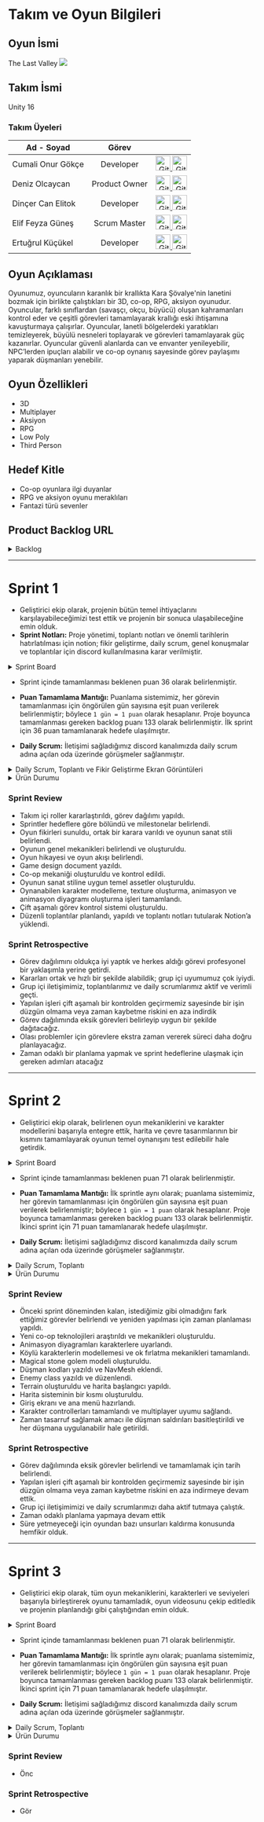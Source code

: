 # Takım ve Oyun Bilgileri
## Oyun İsmi
The Last Valley
<img src="./ReadmeFolder/logo.png">
## Takım İsmi
Unity 16
### Takım Üyeleri
| Ad - Soyad    | Görev           |  |
| ------------- |:-------------:| -----:|
| Cumali Onur Gökçe     | Developer | <a href="https://github.com/10urgke" target="_blank"> <img src="./ReadmeFolder/github.png" alt="GitHub" width="30" height="30"> </a> <a href="https://www.linkedin.com/in/cumali-onur-g%C3%B6k%C3%A7e-791b5b21b/" target="_blank"> <img src="./ReadmeFolder/linkedin.png" alt="GitHub" width="30" height="30"> </a> |
| Deniz Olcaycan   | Product Owner | <a href="https://github.com/beybiliboi" target="_blank"> <img src="./ReadmeFolder/github.png" alt="GitHub" width="30" height="30"> </a> <a href="https://www.linkedin.com/in/denizolcaycan/" target="_blank"> <img src="./ReadmeFolder/linkedin.png" alt="GitHub" width="30" height="30"> </a>  |
| Dinçer Can Elitok    | Developer      | <a href="https://github.com/DincerCanElitok" target="_blank"> <img src="./ReadmeFolder/github.png" alt="GitHub" width="30" height="30"> </a> <a href="https://www.linkedin.com/in/dincer-can-elitok/" target="_blank"> <img src="./ReadmeFolder/linkedin.png" alt="GitHub" width="30" height="30"> </a>  |
| Elif Feyza Güneş | Scrum Master      | <a href="https://github.com/feyza11" target="_blank"> <img src="./ReadmeFolder/github.png" alt="GitHub" width="30" height="30"> </a> <a href="https://www.linkedin.com/in/eliffeyzag%C3%BCne%C5%9F000/" target="_blank"> <img src="./ReadmeFolder/linkedin.png" alt="GitHub" width="30" height="30"> </a>  |
| Ertuğrul Küçükel | Developer     | <a href="https://github.com/ert2855" target="_blank"> <img src="./ReadmeFolder/github.png" alt="GitHub" width="30" height="30"> </a> <a href="https://www.linkedin.com/in/ertu%C4%9Frul-k%C3%BC%C3%A7%C3%BCkel-bb20281a7/" target="_blank"> <img src="./ReadmeFolder/linkedin.png" alt="GitHub" width="30" height="30"> </a>  |

## Oyun Açıklaması
Oyunumuz, oyuncuların karanlık bir krallıkta Kara Şövalye'nin lanetini bozmak için birlikte çalıştıkları bir 3D, co-op, RPG, aksiyon oyunudur. Oyuncular, farklı sınıflardan (savaşçı, okçu, büyücü) oluşan kahramanları kontrol eder ve çeşitli görevleri tamamlayarak krallığı eski ihtişamına kavuşturmaya çalışırlar. Oyuncular, lanetli bölgelerdeki yaratıkları temizleyerek, büyülü nesneleri toplayarak ve görevleri tamamlayarak güç kazanırlar. Oyuncular güvenli alanlarda can ve envanter yenileyebilir, NPC’lerden ipuçları alabilir ve co-op oynanış sayesinde görev paylaşımı yaparak düşmanları yenebilir.
## Oyun Özellikleri
* 3D
* Multiplayer
* Aksiyon
* RPG
* Low Poly
* Third Person
## Hedef Kitle
* Co-op oyunlara ilgi duyanlar
* RPG ve aksiyon oyunu meraklıları
* Fantazi türü sevenler
  
## Product Backlog URL
<details>
  <summary>Backlog</summary>
<img src="./ReadmeFolder/backlog..png">
</details>

---
# Sprint 1
* Geliştirici ekip olarak, projenin bütün temel ihtiyaçlarını karşılayabileceğimizi test ettik ve projenin bir sonuca ulaşabileceğine emin olduk.
* **Sprint Notları:** Proje yönetimi, toplantı notları ve önemli tarihlerin hatırlatılması için notion; fikir geliştirme, daily scrum, genel konuşmalar ve toplantılar için discord kullanılmasına karar verilmiştir.
<details>
  <summary>Sprint Board</summary>
  
  ### Sprint Board
<img src="./ReadmeFolder/sayfa 1.png">
</details>

* Sprint içinde tamamlanması beklenen puan 36 olarak belirlenmiştir.
  
* **Puan Tamamlama Mantığı:** Puanlama sistemimiz, her görevin tamamlanması için öngörülen gün sayısına eşit puan verilerek belirlenmiştir; böylece `1 gün = 1 puan` olarak hesaplanır. Proje boyunca tamamlanması gereken backlog puanı 133 olarak belirlenmiştir. İlk sprint için 36 puan tamamlanarak hedefe ulaşılmıştır.
  
* **Daily Scrum:** İletişimi sağladığımız discord kanalımızda daily scrum adına açılan oda üzerinde görüşmeler sağlanmıştır.
<details>
  <summary>Daily Scrum, Toplantı ve Fikir Geliştirme Ekran Görüntüleri</summary>
  
  ### Daily Scrum
<img src="./ReadmeFolder/daily scrum.png">

  ### Toplantı
<img src="./ReadmeFolder/toplantı.png">

  ### Fikir Geliştirme
<img src="./ReadmeFolder/oyun fikri.png">

</details>

<details>
  <summary>Ürün Durumu</summary>
  
  ### Karakterler
<img src="./ReadmeFolder/karakter taslak.png">

   ### Yapılar
<img src="./ReadmeFolder/yapı taslak.png">

  ### Harita Taslağı 
<img src="./ReadmeFolder/map taslak.png">



</details>

### Sprint Review

- Takım içi roller kararlaştırıldı, görev dağılımı yapıldı.
- Sprintler hedeflere göre bölündü ve milestonelar belirlendi.
- Oyun fikirleri sunuldu, ortak bir karara varıldı ve oyunun sanat stili belirlendi.
- Oyunun genel mekanikleri belirlendi ve oluşturuldu.
- Oyun hikayesi ve oyun akışı belirlendi.
- Game design document yazıldı.
- Co-op mekaniği oluşturuldu ve kontrol edildi.
- Oyunun sanat stiline uygun temel assetler oluşturuldu.
- Oynanabilen karakter modelleme, texture oluşturma, animasyon ve animasyon diyagramı oluşturma işleri tamamlandı.
- Çift aşamalı görev kontrol sistemi oluşturuldu.
- Düzenli toplantılar planlandı, yapıldı ve toplantı notları tutularak Notion’a yüklendi.

### Sprint Retrospective

- Görev dağılımını oldukça iyi yaptık ve herkes aldığı görevi profesyonel bir yaklaşımla yerine getirdi.
- Kararları ortak ve hızlı bir şekilde alabildik; grup içi uyumumuz çok iyiydi.
- Grup içi iletişimimiz, toplantılarımız ve daily scrumlarımız aktif ve verimli geçti.
- Yapılan işleri çift aşamalı bir kontrolden geçirmemiz sayesinde bir işin düzgün olmama veya zaman kaybetme riskini en aza indirdik
- Görev dağılımında eksik görevleri belirleyip uygun bir şekilde dağıtacağız.
- Olası problemler için görevlere ekstra zaman vererek süreci daha doğru planlayacağız.
- Zaman odaklı bir planlama yapmak ve sprint hedeflerine ulaşmak için gereken adımları atacağız
---
# Sprint 2

* Geliştirici ekip olarak, belirlenen oyun mekaniklerini ve karakter modellerini başarıyla entegre ettik, harita ve çevre tasarımlarının bir kısmını tamamlayarak oyunun temel oynanışını test edilebilir hale getirdik.

<details>
  <summary>Sprint Board</summary>
  

<img src="./ReadmeFolder/1.png">



<img src="./ReadmeFolder/2.png">


</details>

* Sprint içinde tamamlanması beklenen puan 71 olarak belirlenmiştir.
  
* **Puan Tamamlama Mantığı:** İlk sprintle aynı olarak; puanlama sistemimiz, her görevin tamamlanması için öngörülen gün sayısına eşit puan verilerek belirlenmiştir; böylece `1 gün = 1 puan` olarak hesaplanır. Proje boyunca tamamlanması gereken backlog puanı 133 olarak belirlenmiştir. İkinci sprint için 71 puan tamamlanarak hedefe ulaşılmıştır.
  
* **Daily Scrum:** İletişimi sağladığımız discord kanalımızda daily scrum adına açılan oda üzerinde görüşmeler sağlanmıştır.

<details>
  <summary>Daily Scrum, Toplantı</summary>
  
  ### Daily Scrum
<img src="./ReadmeFolder/daily.png">

  ### Toplantı
<img src="./ReadmeFolder/toplantı2.png">

</details>


<details>
  <summary>Ürün Durumu</summary>
  
  ### Ev, Ağaç Örnekleri
<img src="./ReadmeFolder/üründurumu.png">

  ### Magical Stone Golem

<img src="./ReadmeFolder/üründurumu3.png">

  ### Karakterler

<img src="./ReadmeFolder/üründurumu2.png">

</details>

### Sprint Review

- Önceki sprint döneminden kalan, istediğimiz gibi olmadığını fark ettiğimiz görevler belirlendi ve yeniden yapılması için zaman planlaması yapıldı.
- Yeni co-op teknolojileri araştırıldı ve mekanikleri oluşturuldu.
- Animasyon diyagramları karakterlere uyarlandı.
- Köylü karakterlerin modellemesi ve ok fırlatma mekanikleri tamamlandı.
- Magical stone golem modeli oluşturuldu.
- Düşman kodları yazıldı ve NavMesh eklendi.
- Enemy class yazıldı ve düzenlendi.
- Terrain oluşturuldu ve harita başlangıcı yapıldı.
- Harita sisteminin bir kısmı oluşturuldu.
- Giriş ekranı ve ana menü hazırlandı.
- Karakter controllerları tamamlandı ve multiplayer uyumu sağlandı.
- Zaman tasarruf sağlamak amacı ile düşman saldırıları basitleştirildi ve her düşmana uygulanabilir hale getirildi.

### Sprint Retrospective

- Görev dağılımında eksik görevler belirlendi ve tamamlamak için tarih belirlendi. 
- Yapılan işleri çift aşamalı bir kontrolden geçirmemiz sayesinde bir işin düzgün olmama veya zaman kaybetme riskini en aza indirmeye devam ettik.
- Grup içi iletişimimizi ve daily scrumlarımızı daha aktif tutmaya çalıştık.
- Zaman odaklı planlama yapmaya devam ettik
- Süre yetmeyeceği için oyundan bazı unsurları kaldırma konusunda hemfikir olduk.

---
# Sprint 3

* Geliştirici ekip olarak, tüm oyun mekaniklerini, karakterleri ve seviyeleri başarıyla birleştirerek oyunu tamamladık, oyun videosunu çekip editledik ve projenin planlandığı gibi çalıştığından emin olduk.

<details>
  <summary>Sprint Board</summary>
  

<img src="./ReadmeFolder/1.png">



<img src="./ReadmeFolder/2.png">


</details>

* Sprint içinde tamamlanması beklenen puan 71 olarak belirlenmiştir.
  
* **Puan Tamamlama Mantığı:** İlk sprintle aynı olarak; puanlama sistemimiz, her görevin tamamlanması için öngörülen gün sayısına eşit puan verilerek belirlenmiştir; böylece `1 gün = 1 puan` olarak hesaplanır. Proje boyunca tamamlanması gereken backlog puanı 133 olarak belirlenmiştir. İkinci sprint için 71 puan tamamlanarak hedefe ulaşılmıştır.
  
* **Daily Scrum:** İletişimi sağladığımız discord kanalımızda daily scrum adına açılan oda üzerinde görüşmeler sağlanmıştır.

<details>
  <summary>Daily Scrum, Toplantı</summary>
  
  ### Daily Scrum
<img src="./ReadmeFolder/daily.png">

  ### Toplantı
<img src="./ReadmeFolder/toplantı2.png">

</details>


<details>
  <summary>Ürün Durumu</summary>
  
  ### Ev, Ağaç Örnekleri
<img src="./ReadmeFolder/üründurumu.png">

  ### Magical Stone Golem

<img src="./ReadmeFolder/üründurumu3.png">

  ### Karakterler

<img src="./ReadmeFolder/üründurumu2.png">

</details>

### Sprint Review

- Önc

### Sprint Retrospective

- Gör




